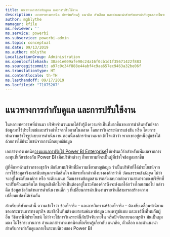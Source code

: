 ```yaml
---
title: แนวทางการกำกับดูแล และการปรับใช้งาน
description: เอกสารทางเทคนิค สำหรับเรียนรู้ แนวคิด ตัวเลือก และคำแนะนำสำหรับการกำกับดูแลภายในระบบนิเวศของ Power BI
author: mgblythe
manager: kfile
ms.reviewer: ''
ms.service: powerbi
ms.subservice: powerbi-admin
ms.topic: conceptual
ms.date: 09/13/2019
ms.author: mblythe
LocalizationGroup: Administration
ms.openlocfilehash: 38ae1e609afe90c24a16f0cb1d1f35671422f883
ms.sourcegitcommit: a97c0c34f888e44abf4c9aa657ec9463a32be06f
ms.translationtype: HT
ms.contentlocale: th-TH
ms.lasthandoff: 09/17/2019
ms.locfileid: "71075207"
---
```

# <a name="governance-and-deployment-approaches"></a>แนวทางการกำกับดูแล และการปรับใช้งาน

ในหลายทศวรรษที่ผ่านมา บริษัทจำนวนมากได้รับรู้ถึงความจำเป็นที่มากขึ้นของการนำสินทรัพย์จากข้อมูลมาใช้ประโยชน์และสร้างกำไรจากโอกาสในตลาด โดยการวิเคราะห์การแข่งขัน หรือ โดยการทำความเข้าใจรูปแบบการดำเนินงาน ตอนนี้องค์กรจำนวนมากเข้าใจแล้วว่า พวกเขาอยู่เหนือคู่แข่งได้ด้วยการใช้ประโยชน์จากการมีกลยุทธ์ข้อมูล  

เอกสารทางเทคนิค[วางแผนการปรับใช้ Power BI Enterprise](https://go.microsoft.com/fwlink/?linkid=2057861)ให้เฟรมเวิร์กสำหรับเพิ่มผลจากการลงทุนที่เกี่ยวข้องกับ Power BI เมื่อบริษัทต่างๆ ก็พยายามที่จะเป็นผู้ที่เข้าใจข้อมูลมากขึ้น

ผู้ที่ศึกษาด้านข่าวกรองธุรกิจ มักนิยามบริษัทที่มีความเชี่ยวชาญข้อมูล ว่าเป็นบริษัทที่ได้ประโยชน์จากการใช้ข้อมูลจริงมาสนับสนุนการตัดสินใจ  แม้กระทั่งกล่าวถึงบางองค์กรว่ามี *วัฒนธรรมเชิงข้อมูล* ไม่ว่าจะอยู่ในระดับองค์กร หรือ ระดับแผนก วัฒนธรรมข้อมูลสามารถส่งผลบวกต่อความสามารถของบริษัทที่จะปรับตัวและเติบโต  ข้อมูลเชิงลึกไม่จำเป็นต้องอยู่ในระดับองค์กรถึงจะส่งผลได้กว้างไกลเสมอไป กล่าวคือ ข้อมูลเชิงลึกด้านการดำเนินงานเล็ก ๆ ที่เปลี่ยนการดำเนินงานรายวันก็สามารถสร้างความเปลี่ยนแปลงได้เช่นกัน

สำหรับบริษัทเหล่านี้ ความเข้าใจว่า ข้อเท็จจริง – และการวิเคราะห์ข้อเท็จจริง – ต้องขับเคลื่อนคำนิยามของกระบวนการทางธุรกิจ สมาชิกในทีมต่างพยายามค้นหาข้อมูล มองหารูปแบบ และแชร์สิ่งที่พบกับผู้อื่น วิธีการนี้มีประโยชน์ ไม่ว่าจะใช้การวิเคราะห์นี้กับปัจจัยภายใน หรือปัจจัยภายนอกธุรกิจ มันเป็นมุมมอง ไม่ใช่กระบวนการ อ่านเอกสารทางเทคนิคเพื่อเรียนรู้เกี่ยวกับ แนวคิด, ตัวเลือก และคำแนะนำสำหรับการกำกับดูแลภายในระบบนิเวศของ Power BI